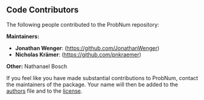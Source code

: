 ## Code Contributors

The following people contributed to the ProbNum repository:

**Maintainers:**

- **Jonathan Wenger**: (https://github.com/JonathanWenger)
- **Nicholas Krämer**: (https://github.com/pnkraemer)


**Other:** Nathanael Bosch

If you feel like you have made substantial contributions to ProbNum, contact the maintainers of the package. Your name 
will then be added to the [authors](https://github.com/probabilistic-numerics/probnum/blob/master/AUTHORS.md) file and 
to the [license](https://github.com/probabilistic-numerics/probnum/blob/master/LICENSE.txt).
